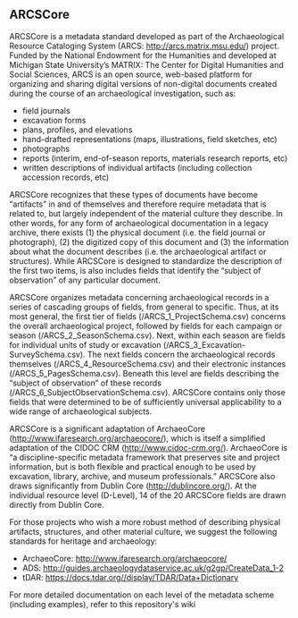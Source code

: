 ## ARCSCore

ARCSCore is a metadata standard developed as part of the Archaeological Resource Cataloging System (ARCS: http://arcs.matrix.msu.edu/) project.  Funded by the National Endowment for the Humanities and developed at Michigan State University’s MATRIX: The Center for Digital Humanities and Social Sciences, ARCS is an open source, web-based platform for organizing and sharing digital versions of non-digital documents created during the course of an archaeological investigation, such as:

* field journals 
* excavation forms
* plans, profiles, and elevations
* hand-drafted representations (maps, illustrations, field sketches, etc)
* photographs
* reports (interim, end-of-season reports, materials research reports, etc)
* written descriptions of individual artifacts (including collection accession records, etc)

ARCSCore recognizes that these types of documents have become “artifacts” in and of themselves and therefore require metadata that is related to, but largely independent of the material culture they describe.  In other words, for any form of archaeological documentation in a legacy archive, there exists (1) the physical document (i.e. the field journal or photograph), (2) the digitized copy of this document and (3) the information about what the document describes  (i.e. the archaeological artifact or structures).  While ARCSCore is designed to standardize the description of the first two items, is also includes fields that identify the “subject of observation” of any particular document. 

ARCSCore organizes metadata concerning archaeological records in a series of cascading groups of fields, from general to specific.  Thus, at its most general, the first tier of fields (/ARCS_1_ProjectSchema.csv) concerns the overall archaeological project, followed by fields for each campaign or season (/ARCS_2_SeasonSchema.csv). Next, within each season are fields for individual units of study or excavation (/ARCS_3_Excavation-SurveySchema.csv). The next fields concern the archaeological records themselves (/ARCS_4_ResourceSchema.csv) and their electronic instances (/ARCS_5_PagesSchema.csv). Beneath this level are fields describing the “subject of observation” of these records (/ARCS_6_SubjectObservationSchema.csv).  ARCSCore contains only those fields that were determined to be of sufficiently universal applicability to a wide range of archaeological subjects.

ARCSCore is a significant adaptation of ArchaeoCore (http://www.ifaresearch.org/archaeocore/), which is itself a simplified adaptation of the CIDOC CRM (http://www.cidoc-crm.org/).  ArchaeoCore is “a discipline-specific metadata framework that preserves site and project information, but is both flexible and practical enough to be used by excavation, library, archive, and museum professionals.”   ARCSCore also draws significantly from Dublin Core (http://dublincore.org/).  At the individual resource level (D-Level), 14 of the 20 ARCSCore fields are drawn directly from Dublin Core.  

For those projects who wish a more robust method of describing physical artifacts, structures, and other material culture, we suggest the following standards for heritage and archaeology:

* ArchaeoCore: http://www.ifaresearch.org/archaeocore/
* ADS: http://guides.archaeologydataservice.ac.uk/g2gp/CreateData_1-2
* tDAR: https://docs.tdar.org//display/TDAR/Data+Dictionary

For more detailed documentation on each level of the metadata scheme (including examples), refer to this repository's wiki
